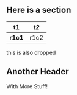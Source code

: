 ## Here is a section

|    t1    | *t2* |
|----------|------|
| **r1c1** | r1c2 |

this is also dropped

## Another Header

With More Stuff!